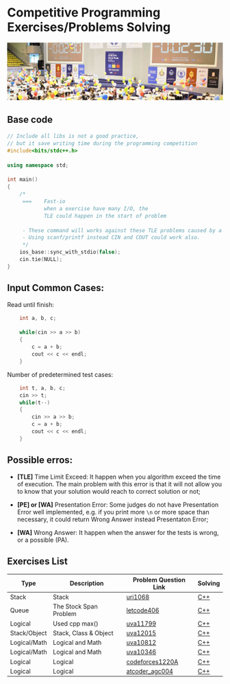 # Competitive Programming Exercises/Problems Solving

![Image of many people in a programming competition, the image was found on google on mycplus website](../Assets/programming-competition.png)

## Base code

```cpp
// Include all libs is not a good practice,
// but it save writing time during the programming competition
#include<bits/stdc++.h>

using namespace std;

int main()
{
    /*
     ===    Fast-io
            when a exercise have many I/O, the
            TLE could happen in the start of problem

     - These command will works against these TLE problems caused by a bunch of I/O.
     - Using scanf/printf instead CIN and COUT could work also.
     */
    ios_base::sync_with_stdio(false);
    cin.tie(NULL);
}
```

## Input Common Cases:

Read until finish:

```cpp
    int a, b, c;

    while(cin >> a >> b)
    {
        c = a + b;
        cout << c << endl;
    }
```

Number of predetermined test cases:

```cpp
    int t, a, b, c;
    cin >> t;
    while(t--)
    {
        cin >> a >> b;
        c = a + b;
        cout << c << endl;
    }
```

## Possible erros:

- **[TLE]** Time Limit Exceed: It happen when you algorithm exceed the time of execution. The main problem with this error is that it will not allow you to know that your solution would reach to correct solution or not;

- **[PE] or [WA]** Presentation Error: Some judges do not have Presentation Error well implemented, e.g. if you print more `\n` or more space than necessary, it could return Wrong Answer instead Presentaton Error;

- **[WA]** Wrong Answer: It happen when the answer for the tests is wrong, or a possible (PA).

## Exercises List

| Type         | Description            | Problem Question Link                                                       | Solving                            |
| ------------ | ---------------------- | --------------------------------------------------------------------------- | ---------------------------------- |
| Stack        | Stack                  | [uri1068](https://www.beecrowd.com.br/judge/en/problems/view/1068)          | [C++](./uri1068/1068.cpp)          |
| Queue        | The Stock Span Problem | [letcode406](https://leetcode.com/problems/queue-reconstruction-by-height/) | [C++](./letcode406/406.cpp)        |
| Logical      | Used cpp max()         | [uva11799](./uva11799/)                                                     | [C++](./uva11799/11799.cpp)        |
| Stack/Object | Stack, Class & Object  | [uva12015](./uva12015/)                                                     | [C++](./uva12015/12015.cpp)        |
| Logical/Math | Logical and Math       | [uva10812](./uva10812/)                                                     | [C++](./uva10812/10812.cpp)        |
| Logical/Math | Logical and Math       | [uva10346](./uva10346/)                                                     | [C++](./uva10346/10346.cpp)        |
| Logical      | Logical                | [codeforces1220A](./codeforces1220A/)                                       | [C++](./codeforces1220A/1220A.cpp) |
| Logical      | Logical                | [atcoder_agc004](./atcoder_agc004/)                                         | [C++](./atcoder_agc004/agc004.cpp) |
